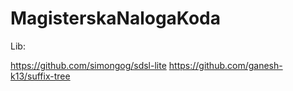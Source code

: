 # MagisterskaNalogaKoda

Lib:

https://github.com/simongog/sdsl-lite
https://github.com/ganesh-k13/suffix-tree
